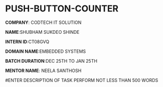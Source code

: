 # PUSH-BUTTON-COUNTER

**COMPANY**: CODTECH IT SOLUTION

**NAME**:SHUBHAM SUKDEO SHINDE

**INTERN ID**:CT08GVQ

**DOMAIN NAME**:EMBEDDED SYSTEMS

**BATCH DURATION**:DEC 25TH TO JAN 25TH

**MENTOR NAME**: NEELA SANTHOSH 

#ENTER DESCRIPTION OF TASK PERFORM NOT LESS THAN 500 WORDS
